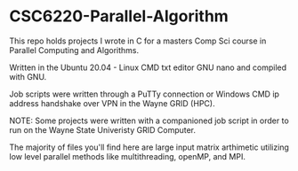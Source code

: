 # CSC6220-Parallel-Algorithm
This repo holds projects I wrote in C for a masters Comp Sci course in Parallel Computing and Algorithms.

Written in the Ubuntu 20.04 - Linux CMD txt editor GNU nano and compiled with GNU.

Job scripts were written through a PuTTy connection or Windows CMD ip address handshake over VPN in the Wayne GRID (HPC).

NOTE: Some projects were written with a companioned job script in order to run on the Wayne State Univeristy GRID Computer.


The majority of files you'll find here are large input matrix arthimetic utilizing low level parallel methods like multithreading, openMP, and MPI.
